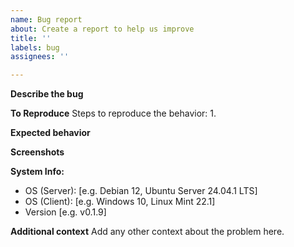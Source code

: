 ```yaml
---
name: Bug report
about: Create a report to help us improve
title: ''
labels: bug
assignees: ''

---
```


**Describe the bug**


**To Reproduce**
Steps to reproduce the behavior:
1. 

**Expected behavior**


**Screenshots**

**System Info:**
 - OS (Server): [e.g. Debian 12, Ubuntu Server 24.04.1 LTS]
 - OS (Client): [e.g. Windows 10, Linux Mint 22.1]
 - Version [e.g. v0.1.9]

**Additional context**
Add any other context about the problem here.
